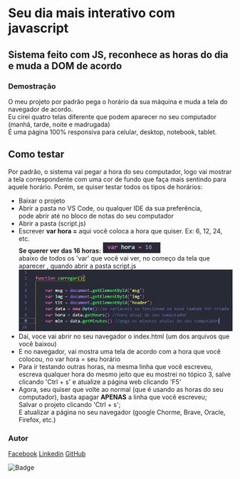 # Seu dia mais interativo com javascript

## Sistema feito com JS, reconhece as horas do dia e muda a DOM de acordo

<h3>Demostração</h3>
<p>O meu projeto por padrão pega o horário da sua máquina e muda a tela do navegador de acordo.<br>
Eu cirei quatro telas diferente que podem aparecer no seu computador (manhã, tarde, noite e madrugada)<br>
É uma página 100% responsiva para celular, desktop, notebook, tablet.
</p>

## Como testar
<p>Por padrão, o sistema vai pegar a hora do seu computador, logo vai mostrar a tela correspondente com uma cor de fundo que faça mais sentindo para aquele horário. Porém, se quiser testar todos os tipos de horários: 
<br>
    <ul>
        <li>Baixar o projeto</li>
        <li>Abrir a pasta no VS Code, ou qualquer IDE da sua preferência,<br>pode abrir até no bloco de notas
        do seu computador</li>
        <li>Abrir a pasta (script.js)</li>
        <li>Escrever <strong>var hora =</strong> aqui você coloca a hora que quiser. Ex: 6, 12, 24, etc.<br>
        <strong>Se querer ver das 16 horas:</strong> <img src="img/exemplo.png" alt="exemplo de como escrever a hora"><br>
            abaixo de todos os 'var' que você vai ver, no começo da tela que aparecer , quando abrir a pasta script.js
            <img src="img/var hora = .png" alt="local para testar"></li>
        <li>Daí, voce vai abrir no seu navegador o index.html (um dos arquivos que você baixou)</li>
        <li>E no navegador, vai mostra uma tela de acordo com a hora que você colocou, no var hora = seu horário</li>
        <li>Para ir testando outras horas, na mesma linha que você escreveu, escreva qualquer hora do mesmo jeito que eu mostrei no tópico 3, salve clicando 'Ctrl + s' e atualize a página web clicando 'F5'</li>
        <li>Agora, seu quiser que volte ao normal (que é usando as horas do seu computador), basta apagar <STRONG>APENAS</STRONG> a linha que você escreveu;<br>Salvar o projeto clicando 'Ctrl + s';<br>
        E atualizar a página no seu navegador (google Chorme, Brave, Oracle, Firefox, etc.)</li>
    </ul>
</p>

<p align="center">
  <h3>Autor</h3> 
 <a href="https://www.facebook.com/profile.php?id=100008836065567" target="_blank">Facebook</a>
 <a href="www.linkedin.com/in/maxwell-santos-2ab722210" target="_blank">Linkedin</a>
 <a href="https://github.com/Maxwell-Santos" target="_blank">GitHub</a>
</p>

![Badge](https://img.shields.io/static/v1?label=Training&message=JavaScript&color=yellow&style=for-the-badge&logo=ghost)